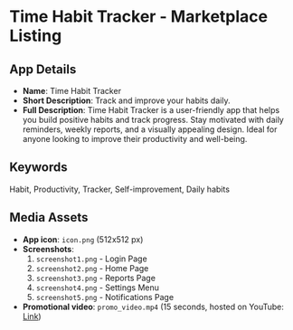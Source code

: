 # Time Habit Tracker - Marketplace Listing

## App Details
- **Name**: Time Habit Tracker
- **Short Description**: Track and improve your habits daily.
- **Full Description**:
  Time Habit Tracker is a user-friendly app that helps you build positive habits and track progress. Stay motivated with daily reminders, weekly reports, and a visually appealing design. Ideal for anyone looking to improve their productivity and well-being.

## Keywords
Habit, Productivity, Tracker, Self-improvement, Daily habits

## Media Assets
- **App icon**: `icon.png` (512x512 px)
- **Screenshots**:
  1. `screenshot1.png` - Login Page
  2. `screenshot2.png` - Home Page
  3. `screenshot3.png` - Reports Page
  4. `screenshot4.png` - Settings Menu
  5. `screenshot5.png` - Notifications Page
- **Promotional video**: `promo_video.mp4` (15 seconds, hosted on YouTube: [Link](https://youtube.com/example))
